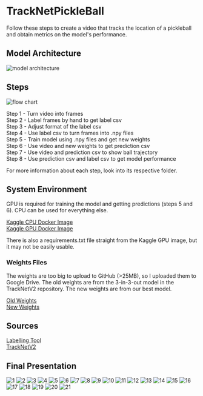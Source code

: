 # TrackNetPickleBall
Follow these steps to create a video that tracks the location of a pickleball and obtain metrics on the model's performance.

## Model Architecture

![model architecture](https://github.com/AndrewDettor/TrackNet-Pickleball/blob/main/tnv2%20architecture%20picture.png)

## Steps

![flow chart](https://github.com/AndrewDettor/TrackNet-Pickleball/blob/main/Flow%20Chart.jpg)

Step 1 - Turn video into frames \
Step 2 - Label frames by hand to get label csv \
Step 3 - Adjust format of the label csv \
Step 4 - Use label csv to turn frames into .npy files \
Step 5 - Train model using .npy files and get new weights \
Step 6 - Use video and new weights to get prediction csv \
Step 7 - Use video and prediction csv to show ball trajectory \
Step 8 - Use prediction csv and label csv to get model performance

For more information about each step, look into its respective folder.

## System Environment
GPU is required for training the model and getting predictions (steps 5 and 6). CPU can be used for everything else.

[Kaggle CPU Docker Image](https://console.cloud.google.com/gcr/images/kaggle-images/GLOBAL/python) \
[Kaggle GPU Docker Image](https://console.cloud.google.com/gcr/images/kaggle-gpu-images/GLOBAL/python)

There is also a requirements.txt file straight from the Kaggle GPU image, but it may not be easily usable.

### Weights Files
The weights are too big to upload to GitHub (>25MB), so I uploaded them to Google Drive. The old weights are from the 3-in-3-out model in the TrackNetV2 repository. The new weights are from our best model.

[Old Weights](https://drive.google.com/file/d/16ZnOljaxW6zM4bP7TTo1t81gaty7Egts/view?usp=sharing) \
[New Weights](https://drive.google.com/drive/folders/1EGsddY1fgEJ5ITrfF32aPCn6nml2Anzr?usp=sharing)

## Sources
[Labelling Tool](https://github.com/Chang-Chia-Chi/TrackNet-Badminton-Tracking-tensorflow2) \
[TrackNetV2](https://nol.cs.nctu.edu.tw:234/open-source/TrackNetv2)

## Final Presentation

![1](https://github.com/AndrewDettor/TrackNet-Pickleball/blob/main/Presentation/pickleball%20pres-01.jpg)
![2](https://github.com/AndrewDettor/TrackNet-Pickleball/blob/main/Presentation/pickleball%20pres-02.jpg)
![3](https://github.com/AndrewDettor/TrackNet-Pickleball/blob/main/Presentation/pickleball%20pres-03.jpg)
![4](https://github.com/AndrewDettor/TrackNet-Pickleball/blob/main/Presentation/pickleball%20pres-04.jpg)
![5](https://github.com/AndrewDettor/TrackNet-Pickleball/blob/main/Presentation/pickleball%20pres-05.jpg)
![6](https://github.com/AndrewDettor/TrackNet-Pickleball/blob/main/Presentation/pickleball%20pres-06.jpg)
![7](https://github.com/AndrewDettor/TrackNet-Pickleball/blob/main/Presentation/pickleball%20pres-07.jpg)
![8](https://github.com/AndrewDettor/TrackNet-Pickleball/blob/main/Presentation/pickleball%20pres-08.jpg)
![9](https://github.com/AndrewDettor/TrackNet-Pickleball/blob/main/Presentation/pickleball%20pres-09.jpg)
![10](https://github.com/AndrewDettor/TrackNet-Pickleball/blob/main/Presentation/pickleball%20pres-10.jpg)
![11](https://github.com/AndrewDettor/TrackNet-Pickleball/blob/main/Presentation/pickleball%20pres-11.jpg)
![12](https://github.com/AndrewDettor/TrackNet-Pickleball/blob/main/Presentation/pickleball%20pres-12.jpg)
![13](https://github.com/AndrewDettor/TrackNet-Pickleball/blob/main/Presentation/pickleball%20pres-13.jpg)
![14](https://github.com/AndrewDettor/TrackNet-Pickleball/blob/main/Presentation/pickleball%20pres-14.jpg)
![15](https://github.com/AndrewDettor/TrackNet-Pickleball/blob/main/Presentation/pickleball%20pres-15.jpg)
![16](https://github.com/AndrewDettor/TrackNet-Pickleball/blob/main/Presentation/pickleball%20pres-16.jpg)
![17](https://github.com/AndrewDettor/TrackNet-Pickleball/blob/main/Presentation/pickleball%20pres-17.jpg)
![18](https://github.com/AndrewDettor/TrackNet-Pickleball/blob/main/Presentation/pickleball%20pres-18.jpg)
![19](https://github.com/AndrewDettor/TrackNet-Pickleball/blob/main/Presentation/pickleball%20pres-19.jpg)
![20](https://github.com/AndrewDettor/TrackNet-Pickleball/blob/main/Presentation/pickleball%20pres-20.jpg)
![21](https://github.com/AndrewDettor/TrackNet-Pickleball/blob/main/Presentation/pickleball%20pres-21.jpg)

